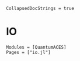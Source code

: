 ```@meta
CollapsedDocStrings = true
```

# IO

```@autodocs
Modules = [QuantumACES]
Pages = ["io.jl"]
```